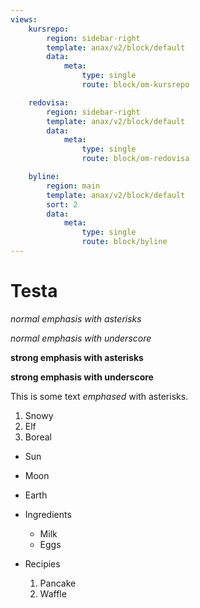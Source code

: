 ```yaml
---
views:
    kursrepo:
        region: sidebar-right
        template: anax/v2/block/default
        data:
            meta:
                type: single
                route: block/om-kursrepo

    redovisa:
        region: sidebar-right
        template: anax/v2/block/default
        data:
            meta:
                type: single
                route: block/om-redovisa

    byline:
        region: main
        template: anax/v2/block/default
        sort: 2
        data:
            meta:
                type: single
                route: block/byline            
---
```

Testa
=========================

*normal emphasis with asterisks*

_normal emphasis with underscore_

**strong emphasis with asterisks**

__strong emphasis with underscore__

This is some text *emphased* with asterisks.

1.  Snowy
2.  Elf
3.  Boreal

*   Sun
*   Moon
*   Earth

*   Ingredients
    -   Milk
    -   Eggs
*   Recipies
    1.  Pancake
    2.  Waffle
